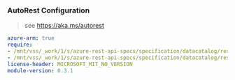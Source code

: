 ### AutoRest Configuration

> see https://aka.ms/autorest

``` yaml
azure-arm: true
require:
- /mnt/vss/_work/1/s/azure-rest-api-specs/specification/datacatalog/resource-manager/readme.md
- /mnt/vss/_work/1/s/azure-rest-api-specs/specification/datacatalog/resource-manager/readme.go.md
license-header: MICROSOFT_MIT_NO_VERSION
module-version: 0.3.1
```